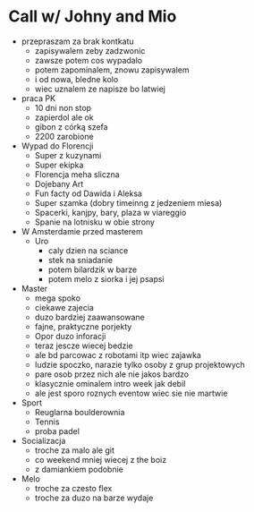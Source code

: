 # Call w/ Johny and Mio

- przepraszam za brak kontkatu
	- zapisywalem zeby zadzwonic
	- zawsze potem cos wypadalo
	- potem zapominalem, znowu zapisywalem
	- i od nowa, bledne kolo
	- wiec uznalem ze napisze bo latwiej
- praca PK
	- 10 dni non stop
	- zapierdol ale ok
	- gibon z córką szefa
	- 2200 zarobione
- Wypad do Florencji
	- Super z kuzynami
	- Super ekipka
	- Florencja meha sliczna
	- Dojebany Art
	- Fun facty od Dawida i Aleksa
	- Super szamka (dobry timeinng z jedzeniem miesa)
	- Spacerki, kanjpy, bary, plaza w viareggio
	- Spanie na lotnisku w obie strony
- W Amsterdamie przed masterem
	- Uro
		- caly dzien na sciance
		- stek na sniadanie
		- potem bilardzik w barze
		- potem melo z siorka i jej psapsi
- Master
	- mega spoko
	- ciekawe zajecia
	- duzo bardziej zaawansowane
	- fajne, praktyczne porjekty
	- Opor duzo inforacji
	- teraz jescze wiecej bedzie
	- ale bd parcowac z robotami itp wiec zajawka
	- ludzie spoczko, narazie tylko osoby z grup projektowych
	- pare osob przez nich ale nie jakos bardzo
	- klasycznie ominalem intro week jak debil
	- ale jest sporo roznych eventow wiec sie nie martwie
- Sport
	- Reuglarna boulderownia
	- Tennis
	- proba padel
- Socializacja
	- troche za malo ale git
	- co weekend mniej wiecej z the boiz
	- z damiankiem podobnie
- Melo
	- troche za czesto flex
	- troche za duzo na barze wydaje
